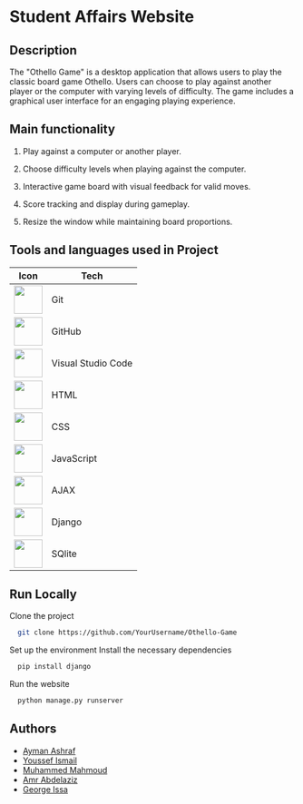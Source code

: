 # Student Affairs Website

## Description

The "Othello Game" is a desktop application that allows users to play the classic board game Othello. 
Users can choose to play against another player or the computer with varying levels of difficulty. 
The game includes a graphical user interface for an engaging playing experience.

## Main functionality
1. Play against a computer or another player.
   
2. Choose difficulty levels when playing against the computer.
   
3. Interactive game board with visual feedback for valid moves.
   
4. Score tracking and display during gameplay.
   
5. Resize the window while maintaining board proportions.

## Tools and languages used in Project

| Icon                                                                                                                                 | Tech   |
| ------------------------------------------------------------------------------------------------------------------------------------ | ------ |
| <img height="50" src="https://user-images.githubusercontent.com/25181517/192108372-f71d70ac-7ae6-4c0d-8395-51d8870c2ef0.png">       | Git    |
| <img height="50" src="https://user-images.githubusercontent.com/25181517/192108374-8da61ba1-99ec-41d7-80b8-fb2f7c0a4948.png">        | GitHub |
| <img height="50" src="https://user-images.githubusercontent.com/25181517/192108891-d86b6220-e232-423a-bf5f-90903e6887c3.png">        | Visual Studio Code   |
| <img height="50" src="https://encrypted-tbn0.gstatic.com/images?q=tbn:ANd9GcRsubI1xnS2EsbFC7IKOtHXy3o2yp5zNGHX8-mLk-0nVw&s">	        | HTML  |
| <img height="50" src="https://upload.wikimedia.org/wikipedia/commons/thumb/d/d5/CSS3_logo_and_wordmark.svg/1200px-CSS3_logo_and_wordmark.svg.png">	        | CSS  |
| <img height="50" src="https://encrypted-tbn0.gstatic.com/images?q=tbn:ANd9GcS7uwLyomLuj-z2wdukzRfaViu2o_urpD0h8eOGOdtcLQ&s">	        | JavaScript  |
| <img height="50" src="https://encrypted-tbn0.gstatic.com/images?q=tbn:ANd9GcQEvudtN4NwY9uzAFdm7HS3t6KXE0Uw1rvFciuANFQkAQ&s">	        | AJAX  |
| <img height="50" src="https://global.discourse-cdn.com/auth0/original/3X/d/8/d8e87cc1ffe6637a6b8b076e976fa408f8b2d52e.png">	        | Django  |
| <img height="50" src="https://encrypted-tbn0.gstatic.com/images?q=tbn:ANd9GcTK-F27_MERDnxTvwVSbdvmR_xU7HPAgjVZGg_2cBj1Cw&s"> | SQlite    |

## Run Locally

Clone the project

```bash
  git clone https://github.com/YourUsername/Othello-Game
```

Set up the environment
Install the necessary dependencies

```bash
  pip install django
```

Run the website

```bash
  python manage.py runserver
```

## Authors

- [Ayman Ashraf](https://github.com/Mo3gz)
- [Youssef Ismail](https://github.com/Youssifismail)
- [Muhammed Mahmoud](https://github.com/mohamedmahmoudelgendy)
- [Amr Abdelaziz](https://github.com/AmrAbdelaziz20)
- [George Issa](https://github.com/tracer4)
